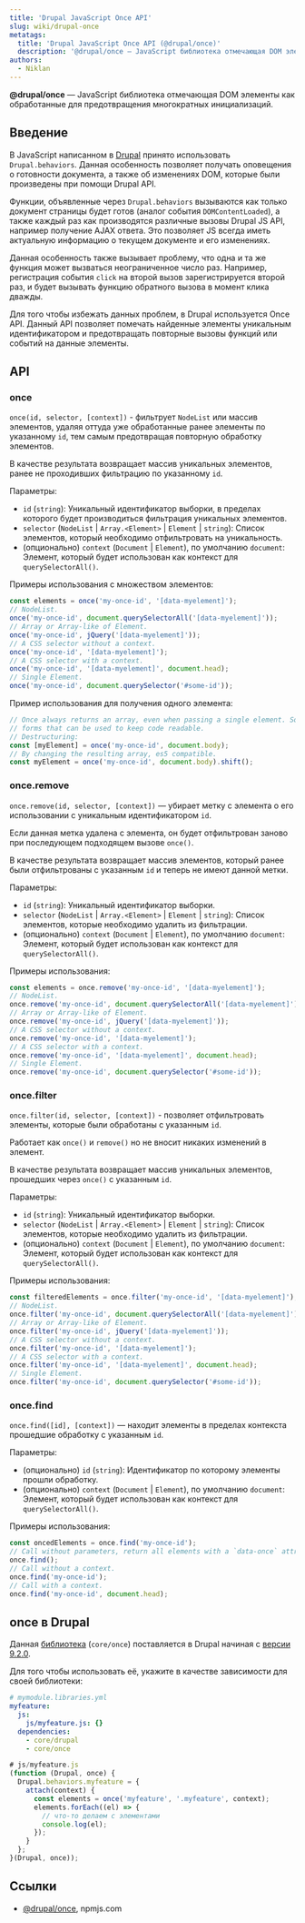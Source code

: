 ```yaml
---
title: 'Drupal JavaScript Once API'
slug: wiki/drupal-once
metatags:
  title: 'Drupal JavaScript Once API (@drupal/once)'
  description: '@drupal/once — JavaScript библиотека отмечающая DOM элементы как обработанные для предотвращения многократных инициализаций.'
authors:
  - Niklan
---
```


**@drupal/once** — JavaScript библиотека отмечающая DOM элементы как обработанные для предотвращения многократных инициализаций.

## Введение

В JavaScript написанном в [Drupal](../../../drupal/index.md) принято использовать `Drupal.behaviors`. Данная особенность позволяет получать оповещения о готовности документа, а также об изменениях DOM, которые были произведены при помощи Drupal API.

Функции, объявленные через `Drupal.behaviors` вызываются как только документ страницы будет готов (аналог события `DOMContentLoaded`), а также каждый раз как производятся различные вызовы Drupal JS API, например получение AJAX ответа. Это позволяет JS всегда иметь актуальную информацию о текущем документе и его изменениях.

Данная особенность также вызывает проблему, что одна и та же функция может вызваться неограниченное число раз. Например, регистрация события `click` на второй вызов зарегистрируется второй раз, и будет вызывать функцию обратного вызова в момент клика дважды.

Для того чтобы избежать данных проблем, в Drupal используется Once API. Данный API позволяет помечать найденные элементы уникальным идентификатором и предотвращать повторные вызовы функций или событий на данные элементы.

## API

### once

`once(id, selector, [context])` - фильтрует `NodeList` или массив элементов, удаляя оттуда уже обработанные ранее элементы по указанному `id`, тем самым предотвращая повторную обработку элементов.

В качестве результата возвращает массив уникальных элементов, ранее не проходивших фильтрацию по указанному `id`.

Параметры:

- `id` (`string`): Уникальный идентификатор выборки, в пределах которого будет производиться фильтрация уникальных элементов.
- `selector` (`NodeList` | `Array.<Element>` | `Element` | `string`): Список элементов, который необходимо отфильтровать на уникальность.
- (опционально) `context` (`Document` | `Element`), по умолчанию `document`: Элемент, который будет использован как контекст для `querySelectorAll()`.

Примеры использования с множеством элементов:

```javascript
const elements = once('my-once-id', '[data-myelement]');
// NodeList.
once('my-once-id', document.querySelectorAll('[data-myelement]'));
// Array or Array-like of Element.
once('my-once-id', jQuery('[data-myelement]'));
// A CSS selector without a context.
once('my-once-id', '[data-myelement]');
// A CSS selector with a context.
once('my-once-id', '[data-myelement]', document.head);
// Single Element.
once('my-once-id', document.querySelector('#some-id'));
```

Пример использования для получения одного элемента:

```javascript
// Once always returns an array, even when passing a single element. Some
// forms that can be used to keep code readable.
// Destructuring:
const [myElement] = once('my-once-id', document.body);
// By changing the resulting array, es5 compatible.
const myElement = once('my-once-id', document.body).shift();
```

### once.remove

`once.remove(id, selector, [context])` — убирает метку с элемента о его использовании с уникальным идентификатором `id`.

Если данная метка удалена с элемента, он будет отфильтрован заново при последующем подходящем вызове `once()`.

В качестве результата возвращает массив элементов, который ранее были отфильтрованы с указанным `id` и теперь не имеют данной метки.

Параметры:

- `id` (`string`): Уникальный идентификатор выборки.
- `selector` (`NodeList` | `Array.<Element>` | `Element` | `string`): Список элементов, которые необходимо удалить из фильтрации.
- (опционально) `context` (`Document` | `Element`), по умолчанию `document`: Элемент, который будет использован как контекст для `querySelectorAll()`.

Примеры использования:

```javascript
const elements = once.remove('my-once-id', '[data-myelement]');
// NodeList.
once.remove('my-once-id', document.querySelectorAll('[data-myelement]'));
// Array or Array-like of Element.
once.remove('my-once-id', jQuery('[data-myelement]'));
// A CSS selector without a context.
once.remove('my-once-id', '[data-myelement]');
// A CSS selector with a context.
once.remove('my-once-id', '[data-myelement]', document.head);
// Single Element.
once.remove('my-once-id', document.querySelector('#some-id'));
```

### once.filter

`once.filter(id, selector, [context])` - позволяет отфильтровать элементы, которые были обработаны с указанным `id`.

Работает как `once()` и `remove()` но не вносит никаких изменений в элемент.

В качестве результата возвращает массив уникальных элементов, прошедших через `once()` с указанным `id`.

Параметры:

- `id` (`string`): Уникальный идентификатор выборки.
- `selector` (`NodeList` | `Array.<Element>` | `Element` | `string`): Список элементов, которые необходимо удалить из фильтрации.
- (опционально) `context` (`Document` | `Element`), по умолчанию `document`: Элемент, который будет использован как контекст для `querySelectorAll()`.

Примеры использования:

```javascript
const filteredElements = once.filter('my-once-id', '[data-myelement]');
// NodeList.
once.filter('my-once-id', document.querySelectorAll('[data-myelement]'));
// Array or Array-like of Element.
once.filter('my-once-id', jQuery('[data-myelement]'));
// A CSS selector without a context.
once.filter('my-once-id', '[data-myelement]');
// A CSS selector with a context.
once.filter('my-once-id', '[data-myelement]', document.head);
// Single Element.
once.filter('my-once-id', document.querySelector('#some-id'));
```

### once.find

`once.find([id], [context])` — находит элементы в пределах контекста прошедшие обработку с указанным `id`.

Параметры:

- (опционально) `id` (`string`): Идентификатор по которому элементы прошли обработку.
- (опционально) `context` (`Document` | `Element`), по умолчанию `document`: Элемент, который будет использован как контекст для `querySelectorAll()`.

Примеры использования:

```javascript
const oncedElements = once.find('my-once-id');
// Call without parameters, return all elements with a `data-once` attribute.
once.find();
// Call without a context.
once.find('my-once-id');
// Call with a context.
once.find('my-once-id', document.head);
```

## once в Drupal

Данная [библиотека](../../../drupal/9/libraries/index.md) (`core/once`) поставляется в Drupal начиная с [версии 9.2.0](../../../drupal/releases/9/9.2.x/9.2.0/index.md).

Для того чтобы использовать её, укажите в качестве зависимости для своей библиотеки:

```yaml
# mymodule.libraries.yml
myfeature:
  js: 
    js/myfeature.js: {}
  dependencies:
    - core/drupal
    - core/once
```

```javascript
# js/myfeature.js
(function (Drupal, once) {
  Drupal.behaviors.myfeature = {
    attach(context) {
      const elements = once('myfeature', '.myfeature', context);
      elements.forEach((el) => {
        // что-то делаем с элементами
        console.log(el);
      });
    }
  };
}(Drupal, once));
```

## Ссылки

- [@drupal/once](https://www.npmjs.com/package/@drupal/once), npmjs.com
